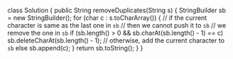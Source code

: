 class Solution {
public String removeDuplicates(String s) {
StringBuilder sb = new StringBuilder();
for (char c : s.toCharArray()) {
// if the current character is same as the last one in `sb`
// then we cannot push it to `sb`
// we remove the one in `sb`
if (sb.length() > 0 && sb.charAt(sb.length() - 1) == c) sb.deleteCharAt(sb.length() - 1);
// otherwise, add the current character to `sb`
else sb.append(c);
}
return sb.toString();
}
}